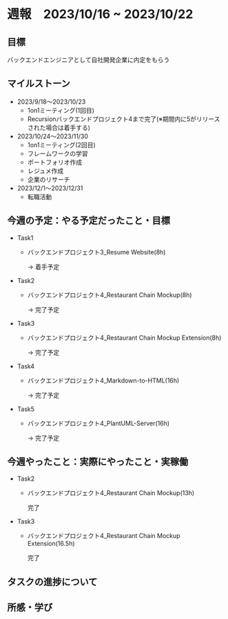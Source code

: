 # 週報　2023/10/16 ~ 2023/10/22

## 目標
バックエンドエンジニアとして自社開発企業に内定をもらう

## マイルストーン
- 2023/9/18〜2023/10/23
    - 1on1ミーティング(1回目)
    - Recursionバックエンドプロジェクト4まで完了(※期間内に5がリリースされた場合は着手する)
- 2023/10/24〜2023/11/30
    - 1on1ミーティング(2回目)
    - フレームワークの学習
    - ポートフォリオ作成
    - レジュメ作成
    - 企業のリサーチ
- 2023/12/1〜2023/12/31
    - 転職活動

## 今週の予定：やる予定だったこと・目標
- Task1
    - バックエンドプロジェクト3_Resume Website(8h)

        → 着手予定

- Task2
    - バックエンドプロジェクト4_Restaurant Chain Mockup(8h)

        → 完了予定

- Task3
    - バックエンドプロジェクト4_Restaurant Chain Mockup Extension(8h)

        → 完了予定

- Task4
    - バックエンドプロジェクト4_Markdown-to-HTML(16h)

        → 完了予定

- Task5
    - バックエンドプロジェクト4_PlantUML-Server(16h)

        → 完了予定

## 今週やったこと：実際にやったこと・実稼働
- Task2
    - バックエンドプロジェクト4_Restaurant Chain Mockup(13h)

        完了

- Task3
    - バックエンドプロジェクト4_Restaurant Chain Mockup Extension(16.5h)

        完了

## タスクの進捗について

## 所感・学び
